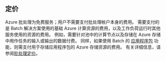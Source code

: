## <a name="pricing"></a>定价

Azure 批处理为免费服务；用户不需要支付批处理帐户本身的费用。 需要支付的是 Batch 解决方案使用的基础 Azure 计算资源的费用，以及工作负荷运行时其他服务使用的资源的费用。 例如，需要针对池中的计算节点以及存储在 Azure 存储中用作任务的输入或输出的数据付费。 同样，如果使用 Batch 的 [应用程序包](../articles/batch/batch-application-packages.md) 功能，则需支付用于存储应用程序包的 Azure 存储资源的费用。 有关详细信息，请参阅[批处理定价](https://azure.microsoft.com/pricing/details/batch/)。
